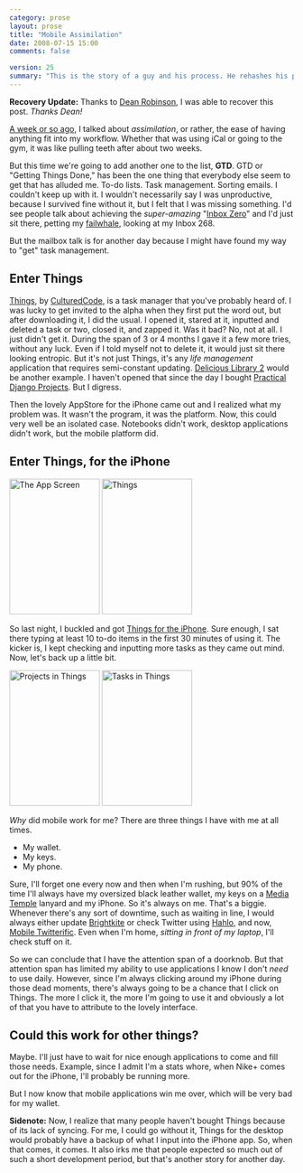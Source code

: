 ```yaml
---
category: prose
layout: prose
title: "Mobile Assimilation"
date: 2008-07-15 15:00
comments: false

version: 25
summary: "This is the story of a guy and his process. He rehashes his process and begins to learn a little about how he uses applications or how applications grab hold of him. He later discovers that the mobile platform is a great way for him to actually \"get\" the whole GTD thing."
---
```


**Recovery Update:** Thanks to [Dean Robinson](http://deanjrobinson.com/), I was able to recover this post. *Thanks Dean!*

[A week or so ago][1], I talked about *assimilation*, or rather, the ease of having anything fit into my workflow. Whether that was using iCal or going to the gym, it was like pulling teeth after about two weeks.

But this time we're going to add another one to the list, **GTD**. GTD or "Getting Things Done," has been the one thing that everybody else seem to get that has alluded me. To-do lists. Task management. Sorting emails. I couldn't keep up with it. I wouldn't necessarily say I was unproductive, because I survived fine without it, but I felt that I was missing something. I'd see people talk about achieving the *super-amazing* "[Inbox Zero][2]" and I'd just sit there, petting my [failwhale][3], looking at my Inbox 268.

But the mailbox talk is for another day because I might have found my way to "get" task management.

## Enter Things

[Things][4], by [CulturedCode][5], is a task manager that you've probably heard of. I was lucky to get invited to the alpha when they first put the word out, but after downloading it, I did the usual. I opened it, stared at it, inputted and deleted a task or two, closed it, and zapped it. Was it bad? No, not at all. I just didn't get it. During the span of 3 or 4 months I gave it a few more tries, without any luck. Even if I told myself not to delete it, it would just sit there looking entropic. But it's not just Things, it's any *life management* application that requires semi-constant updating. [Delicious Library 2][6] would be another example. I haven't opened that since the day I bought [Practical Django Projects][7]. But I digress.

Then the lovely AppStore for the iPhone came out and I realized what my problem was. It wasn't the program, it was the platform. Now, this could very well be an isolated case. Notebooks didn't work, desktop applications didn't work, but the mobile platform did.

## Enter Things, for the iPhone

[<img src="http://farm4.static.flickr.com/3088/2673161628_d766f22277_m.jpg" width="160" height="240" alt="The App Screen" />][13] [<img src="http://farm4.static.flickr.com/3266/2673161670_19b6bee789_m.jpg" width="160" height="240" alt="Things" />][14]

So last night, I buckled and got [Things for the iPhone][8]. Sure enough, I sat there typing at least 10 to-do items in the first 30 minutes of using it. The kicker is, I kept checking and inputting more tasks as they came out mind. Now, let's back up a little bit.

[<img src="http://farm4.static.flickr.com/3239/2672343045_74c2605fa8_m.jpg" width="160" height="240" alt="Projects in Things" />][15] [<img src="http://farm4.static.flickr.com/3157/2672343083_eb8a070af4_m.jpg" width="160" height="240" alt="Tasks in Things" />][16]

*Why* did mobile work for me? There are three things I have with me at all times.

* My wallet.
* My keys.
* My phone.


Sure, I'll forget one every now and then when I'm rushing, but 90% of the time I'll always have my oversized black leather wallet, my keys on a [Media Temple][9] lanyard and my iPhone. So it's always on me. That's a biggie. Whenever there's any sort of downtime, such as waiting in line, I would always either update [Brightkite][10] or check Twitter using [Hahlo][11], and now, [Mobile Twitterific][12]. Even when I'm home, *sitting in front of my laptop*, I'll check stuff on it.

So we can conclude that I have the attention span of a doorknob. But that attention span has limited my ability to use applications I know I don't *need* to use daily. However, since I'm always clicking around my iPhone during those dead moments, there's always going to be a chance that I click on Things. The more I click it, the more I'm going to use it and obviously a lot of that you have to attribute to the lovely interface.

## Could this work for other things?

Maybe. I'll just have to wait for nice enough applications to come and fill those needs. Example, since I admit I'm a stats whore, when Nike+ comes out for the iPhone, I'll probably be running more.

But I now know that mobile applications win me over, which will be very bad for my wallet.

**Sidenote:** Now, I realize that many people haven't bought Things because of its lack of syncing. For me, I could go without it, Things for the desktop would probably have a backup of what I input into the iPhone app. So, when that comes, it comes. It also irks me that people expected so much out of such a short development period, but that's another story for another day.

[1]: http://avalonstar.com/blog/2008/jul/2/can-haz-assimilation/
[2]: http://search.twitter.com/search?q=inbox+zero
[3]: http://failwhale.com/
[4]: http://culturedcode.com/things/
[5]: http://culturedcode.com/
[6]: http://delicious-monster.com/
[7]: http://www.amazon.com/Practical-Django-Projects-Pratical/dp/1590599969
[8]: http://culturedcode.com/things/iphone/
[9]: http://www.mediatemple.net/go/order/?refdom=avalonstar.com
[10]: http://brightkite.com/
[11]: http://hahlo.com/
[12]: http://iconfactory.com/software/twitterrific/
[13]: http://www.flickr.com/photos/avalonstar/2673161628/
[14]: http://www.flickr.com/photos/avalonstar/2673161670/
[15]: http://www.flickr.com/photos/avalonstar/2672343045/
[16]: http://www.flickr.com/photos/avalonstar/2672343083/
